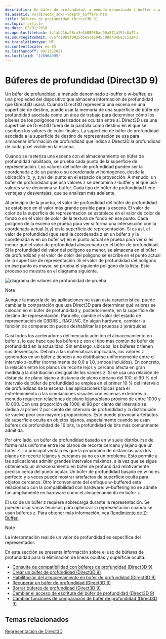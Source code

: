 ```yaml
---
description: Un búfer de profundidad, a menudo denominado z-buffer o w-buffer, es una propiedad del dispositivo que almacena información de profundidad que Direct3D usará.
ms.assetid: vs|directx_sdk|~\depth_buffers.htm
title: Búferes de profundidad (Direct3D 9)
ms.topic: article
ms.date: 05/31/2018
ms.openlocfilehash: fc1ab41ba98ca5e3b08980ac90a572a19fc8a72a
ms.sourcegitcommit: d75fc10b9f0825bbe5ce5045c90d4045e3c53243
ms.translationtype: MT
ms.contentlocale: es-ES
ms.lasthandoff: 09/13/2021
ms.locfileid: "126964995"
---
```

# <a name="depth-buffers-direct3d-9"></a>Búferes de profundidad (Direct3D 9)

Un búfer de profundidad, a menudo denominado z-buffer o w-buffer, es una propiedad del dispositivo que almacena información de profundidad que Direct3D usará. Cuando Direct3D representa una escena en una superficie de destino, puede usar la memoria de una superficie de búfer de profundidad asociada como un área de trabajo para determinar cómo los píxeles de los polígonos rasterizados se ocultan entre sí. Direct3D usa una superficie de Direct3D fuera de la pantalla como destino en el que se escriben los valores de color finales. La superficie de búfer de profundidad asociada a la superficie de destino de representación se usa para almacenar información de profundidad que indica a Direct3D la profundidad de cada píxel visible en la escena.

Cuando se rasteriza una escena con el almacenamiento en búfer de profundidad habilitado, se prueba cada punto de la superficie de representación. Los valores del búfer de profundidad pueden ser la coordenada z de un punto o su coordenada w homogéneo, desde la ubicación (x, y, z,w) del punto en el espacio de proyección. A menudo, un búfer de profundidad que usa valores z se denomina z-buffer y el que usa valores w se denomina w-buffer. Cada tipo de búfer de profundidad tiene ventajas y desventajas, que se analizan más adelante.

Al principio de la prueba, el valor de profundidad del búfer de profundidad se establece en el valor más grande posible para la escena. El valor de color de la superficie de representación se establece en el valor de color de fondo o en el valor de color de la textura de fondo en ese punto. Cada polígono de la escena se prueba para ver si forma una intersección con la coordenada actual (x,y) en la superficie de representación. Si es así, el valor de profundidad (que será la coordenada z en un búfer z y la coordenada w en un búfer w) en el punto actual se prueba para ver si es menor que el valor de profundidad almacenado en el búfer de profundidad. Si la profundidad del valor del polígono es menor, se almacena en el búfer de profundidad y el valor de color del polígono se escribe en el punto actual de la superficie de representación. Si el valor de profundidad del polígono en ese punto es mayor, se prueba el siguiente polígono de la lista. Este proceso se muestra en el diagrama siguiente.

![diagrama de valores de profundidad de prueba](images/zbuffer.png)

> [!Note]  
> Aunque la mayoría de las aplicaciones no usan esta característica, puede cambiar la comparación que usa Direct3D para determinar qué valores se colocan en el búfer de profundidad y, posteriormente, en la superficie de destino de representación. Para ello, cambie el valor del estado de representación de D3DRS \_ RAGUNC. En algún hardware, cambiar la función de comparación puede deshabilitar las pruebas z jerárquicas.

 

Casi todos los aceleradores del mercado admiten el almacenamiento en búfer z, lo que hace que los búferes z son el tipo más común de búfer de profundidad en la actualidad. Sin embargo, ubicuos, los búferes z tienen sus desventajas. Debido a las matemáticas implicadas, los valores z generados en un búfer z tienden a no distribuirse uniformemente entre el intervalo z-buffer (normalmente de 0,0 a 1,0, ambos incluidos). En concreto, la relación entre los planos de recorte lejos y cercano afecta en gran medida a la distribución desigual de los valores z. Si se usa una relación de distancia de plano lejano a distancia de plano cercano del 100, el 90 % del intervalo de búfer de profundidad se emplea en el primer 10 % del intervalo de profundidad de la escena. Las aplicaciones típicas para el entretenimiento o las simulaciones visuales con escenas exteriores a menudo requieren relaciones de plano lejano/plano próximo de entre 1000 y 10 000. Con una proporción de 1000, el 98 por ciento del intervalo se dedica al primer 2 por ciento del intervalo de profundidad y la distribución se vuelve peor con mayores proporciones. Esto puede provocar artefactos de superficie oculta en objetos lejanos, especialmente cuando se usan búferes de profundidad de 16 bits, la profundidad de bits más comúnmente admitida.

Por otro lado, un búfer de profundidad basado en w suele distribuirse de forma más uniforme entre los planos de recorte cercano y lejano que un búfer Z. La principal ventaja es que la proporción de distancias para los planos de recorte lejanos y cercanos ya no es un problema. Esto permite a las aplicaciones admitir grandes intervalos máximos, a la vez que se sigue obteniendo un almacenamiento en búfer de profundidad relativamente preciso cerca del punto ocular. Un búfer de profundidad basado en w no es perfecto y a veces puede mostrar artefactos de superficie oculta para objetos cercanos. Otro inconveniente del enfoque w-buffered está relacionado con la compatibilidad con hardware: w-buffering no se admite tan ampliamente en hardware como el almacenamiento en búfer z.

El uso de un búfer z requiere sobrecarga durante la representación. Se pueden usar varias técnicas para optimizar la representación cuando se usan búferes z. Para obtener más información, vea [Rendimiento de Z-Buffer.](performance-optimizations.md)

> [!Note]  
> La interpretación real de un valor de profundidad es específica del representador.

 

En esta sección se presenta información sobre el uso de búferes de profundidad para la eliminación de líneas ocultas y superficie oculta.

-   [Consulta de compatibilidad con búferes de profundidad (Direct3D 9)](querying-for-depth-buffer-support.md)
-   [Crear un búfer de profundidad (Direct3D 9)](creating-a-depth-buffer.md)
-   [Habilitación del almacenamiento en búfer de profundidad (Direct3D 9)](enabling-depth-buffering.md)
-   [Recuperar un búfer de profundidad (Direct3D 9)](retrieving-a-depth-buffer.md)
-   [Borrar búferes de profundidad (Direct3D 9)](clearing-depth-buffers.md)
-   [Cambiar el acceso de escritura del búfer de profundidad (Direct3D 9)](changing-depth-buffer-write-access.md)
-   [Cambiar funciones de comparación de búfer de profundidad (Direct3D 9)](changing-depth-buffer-comparison-functions.md)

## <a name="related-topics"></a>Temas relacionados

<dl> <dt>

[Representación de Direct3D](direct3d-rendering.md)
</dt> </dl>

 

 



